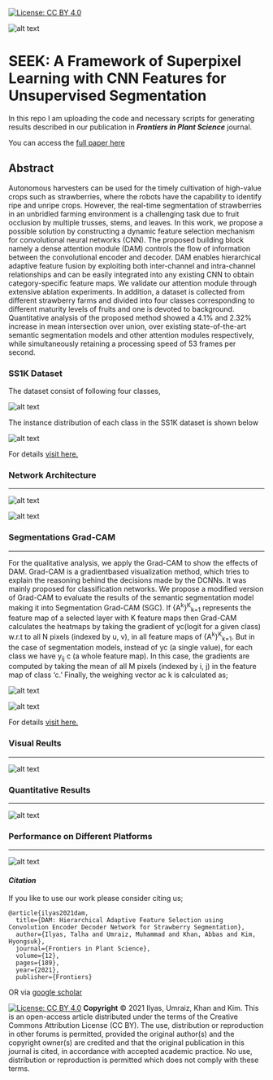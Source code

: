 [![License: CC BY 4.0](https://img.shields.io/badge/License-CC%20BY%204.0-lightgrey.svg)](https://creativecommons.org/licenses/by/4.0/)

![alt text](https://github.com/Mr-TalhaIlyas/DAM-Hierarchical-Adaptive-Feature-Selection-Using-Convolution-Encoder-Decoder-Network-for-Strawberr/blob/master/screens/img0.png)
# SEEK: A Framework of Superpixel Learning with CNN Features for Unsupervised Segmentation

In this repo I am uploading the code and necessary scripts for generating results described in our publication in  **_Frontiers in Plant Science_** journal.

You can access the [full paper here](https://www.frontiersin.org/articles/10.3389/fpls.2021.591333/full)

## Abstract

Autonomous harvesters can be used for the timely cultivation of high-value crops such as strawberries, where the robots have the capability to identify ripe and unripe crops. However, the real-time segmentation of strawberries in an unbridled farming environment is a challenging task due to fruit occlusion by multiple trusses, stems, and leaves. In this work, we propose a possible solution by constructing a dynamic feature selection mechanism for convolutional neural networks (CNN). The proposed building block namely a dense attention module (DAM) controls the flow of information between the convolutional encoder and decoder. DAM enables hierarchical adaptive feature fusion by exploiting both inter-channel and intra-channel relationships and can be easily integrated into any existing CNN to obtain category-specific feature maps. We validate our attention module through extensive ablation experiments. In addition, a dataset is collected from different strawberry farms and divided into four classes corresponding to different maturity levels of fruits and one is devoted to background. Quantitative analysis of the proposed method showed a 4.1% and 2.32% increase in mean intersection over union, over existing state-of-the-art semantic segmentation models and other attention modules respectively, while simultaneously retaining a processing speed of 53 frames per second.

### SS1K Dataset

The dataset consist of following four classes,

![alt text](https://github.com/Mr-TalhaIlyas/DAM-Hierarchical-Adaptive-Feature-Selection-Using-Convolution-Encoder-Decoder-Network-for-Strawberr/blob/master/screens/img8.png)

The instance distribution of each class in the SS1K dataset is shown below

![alt text](https://github.com/Mr-TalhaIlyas/DAM-Hierarchical-Adaptive-Feature-Selection-Using-Convolution-Encoder-Decoder-Network-for-Strawberr/blob/master/screens/img9.png)

For details [visit here.](https://www.frontiersin.org/articles/10.3389/fpls.2021.591333/full)


### Network Architecture
__________________
![alt text](https://github.com/Mr-TalhaIlyas/DAM-Hierarchical-Adaptive-Feature-Selection-Using-Convolution-Encoder-Decoder-Network-for-Strawberr/blob/master/screens/img2.png)

![alt text](https://github.com/Mr-TalhaIlyas/DAM-Hierarchical-Adaptive-Feature-Selection-Using-Convolution-Encoder-Decoder-Network-for-Strawberr/blob/master/screens/img3.png)

### Segmentations Grad-CAM
__________________
For the qualitative analysis, we apply the Grad-CAM to show the effects of DAM. Grad-CAM is a gradientbased visualization method, which tries to explain the reasoning
behind the decisions made by the DCNNs. It was mainly
proposed for classification networks. We propose a modified
version of Grad-CAM to evaluate the results of the semantic
segmentation model making it into Segmentation Grad-CAM
(SGC). If {A<sup>k</sup>}<sup>K</sup><sub>k=1</sub> represents the feature map of a selected layer
with K feature maps then Grad-CAM calculates the heatmaps by
taking the gradient of yc(logit for a given class) w.r.t to all N pixels
(indexed by u, v), in all feature maps of {A<sup>k</sup>}<sup>K</sup><sub>k=1</sub>. But in the case
of segmentation models, instead of yc (a single value), for each
class we have y<sub>ij</sub> c (a whole feature map). In this case, the gradients
are computed by taking the mean of all M pixels (indexed by i, j)
in the feature map of class ‘c.’ Finally, the weighing vector ac k is
calculated as;

![alt text](https://github.com/Mr-TalhaIlyas/DAM-Hierarchical-Adaptive-Feature-Selection-Using-Convolution-Encoder-Decoder-Network-for-Strawberr/blob/master/screens/img.png)

![alt text](https://github.com/Mr-TalhaIlyas/DAM-Hierarchical-Adaptive-Feature-Selection-Using-Convolution-Encoder-Decoder-Network-for-Strawberr/blob/master/screens/img4.png)

For details [visit here.](https://www.frontiersin.org/articles/10.3389/fpls.2021.591333/full)


### Visual Reults
__________________
![alt text](https://github.com/Mr-TalhaIlyas/DAM-Hierarchical-Adaptive-Feature-Selection-Using-Convolution-Encoder-Decoder-Network-for-Strawberr/blob/master/screens/img6.png)

### Quantitative Results
__________________
![alt text](https://github.com/Mr-TalhaIlyas/DAM-Hierarchical-Adaptive-Feature-Selection-Using-Convolution-Encoder-Decoder-Network-for-Strawberr/blob/master/screens/img5.png)

### Performance on Different Platforms
__________________
![alt text](https://github.com/Mr-TalhaIlyas/DAM-Hierarchical-Adaptive-Feature-Selection-Using-Convolution-Encoder-Decoder-Network-for-Strawberr/blob/master/screens/img7.png)

#### **_Citation_**
If you like to use our work please consider citing us;
```
@article{ilyas2021dam,
  title={DAM: Hierarchical Adaptive Feature Selection using Convolution Encoder Decoder Network for Strawberry Segmentation},
  author={Ilyas, Talha and Umraiz, Muhammad and Khan, Abbas and Kim, Hyongsuk},
  journal={Frontiers in Plant Science},
  volume={12},
  pages={189},
  year={2021},
  publisher={Frontiers}
```
OR via [google scholar](https://scholar.google.com/scholar?cluster=11817317065915208112&hl=en&oi=scholarr)


[![License: CC BY 4.0](https://licensebuttons.net/l/by/4.0/80x15.png)](https://creativecommons.org/licenses/by/4.0/)
**Copyright** © 2021 Ilyas, Umraiz, Khan and Kim. This is an open-access article distributed under the terms of the Creative Commons Attribution License (CC BY). The use, distribution or reproduction in other forums is permitted, provided the original author(s) and the copyright owner(s) are credited and that the original publication in this journal is cited, in accordance with accepted academic practice. No use, distribution or reproduction is permitted which does not comply with these terms.


